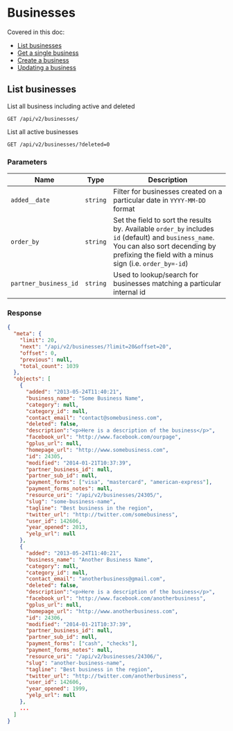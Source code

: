 # Businesses

Covered in this doc:
* [List businesses](#list-businesses)
* [Get a single business](#get-a-single-business)
* [Create a business](#create-a-business)
* [Updating a business](#updating-a-business)

## List businesses

List all business including active and deleted

    GET /api/v2/businesses/

List all active businesses

	GET /api/v2/businesses/?deleted=0

### Parameters

Name | Type | Description
-----|------|--------------
`added__date`|`string`|Filter for businesses created on a particular date in `YYYY-MM-DD` format
`order_by`|`string`|Set the field to sort the results by. Available `order_by` includes `id` (default) and `business_name`. You can also sort decending by prefixing the field with a minus sign (i.e. `order_by=-id`)
`partner_business_id`|`string`|Used to lookup/search for businesses matching a particular internal id

### Response

```json
{
  "meta": {
    "limit": 20,
    "next": "/api/v2/businesses/?limit=20&offset=20",
    "offset": 0,
    "previous": null,
    "total_count": 1039
  },
  "objects": [
    {
      "added": "2013-05-24T11:40:21",
      "business_name": "Some Business Name",
      "category": null,
      "category_id": null,
      "contact_email": "contact@somebusiness.com",
      "deleted": false,
      "description":"<p>Here is a description of the business</p>",
      "facebook_url": "http://www.facebook.com/ourpage",
      "gplus_url": null,
      "homepage_url": "http://www.somebusiness.com",
      "id": 24305,
      "modified": "2014-01-21T10:37:39",
      "partner_business_id": null,
      "partner_sub_id": null,
      "payment_forms": ["visa", "mastercard", "american-express"],
      "payment_forms_notes": null,
      "resource_uri": "/api/v2/businesses/24305/",
      "slug": "some-business-name",
      "tagline": "Best business in the region",
      "twitter_url": "http://twitter.com/somebusiness",
      "user_id": 142606,
      "year_opened": 2013,
      "yelp_url": null
    },
    {
      "added": "2013-05-24T11:40:21",
      "business_name": "Another Business Name",
      "category": null,
      "category_id": null,
      "contact_email": "anotherbusiness@gmail.com",
      "deleted": false,
      "description":"<p>Here is a description of the business</p>",
      "facebook_url": "http://www.facebook.com/anotherbusiness",
      "gplus_url": null,
      "homepage_url": "http://www.anotherbusiness.com",
      "id": 24306,
      "modified": "2014-01-21T10:37:39",
      "partner_business_id": null,
      "partner_sub_id": null,
      "payment_forms": ["cash", "checks"],
      "payment_forms_notes": null,
      "resource_uri": "/api/v2/businesses/24306/",
      "slug": "another-business-name",
      "tagline": "Best business in the region",
      "twitter_url": "http://twitter.com/anotherbusiness",
      "user_id": 142606,
      "year_opened": 1999,
      "yelp_url": null
    },
    ...
  ]
}
```